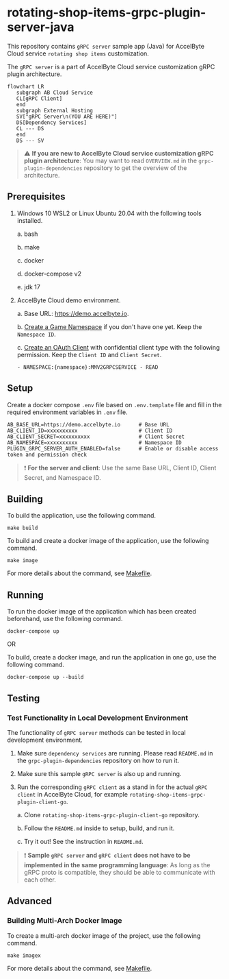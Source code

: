 # rotating-shop-items-grpc-plugin-server-java

This repository contains `gRPC server` sample app (Java) for AccelByte Cloud service `rotating shop items` customization.

The `gRPC server` is a part of AccelByte Cloud service customization gRPC plugin architecture.

```mermaid
flowchart LR
   subgraph AB Cloud Service
   CL[gRPC Client]
   end
   subgraph External Hosting
   SV["gRPC Server\n(YOU ARE HERE)"]
   DS[Dependency Services]
   CL --- DS
   end
   DS --- SV
```

> :warning: **If you are new to AccelByte Cloud service customization gRPC plugin architecture**: You may want to read `OVERVIEW.md` in the `grpc-plugin-dependencies` repository to get the overview of the architecture.

## Prerequisites

1. Windows 10 WSL2 or Linux Ubuntu 20.04 with the following tools installed.

    a. bash

    b. make

    c. docker

    d. docker-compose v2

    e. jdk 17

2. AccelByte Cloud demo environment.

    a. Base URL: https://demo.accelbyte.io.

    b. [Create a Game Namespace](https://docs.accelbyte.io/esg/uam/namespaces.html#tutorials) if you don't have one yet. Keep the `Namespace ID`.

    c. [Create an OAuth Client](https://docs.accelbyte.io/guides/access/iam-client.html) with confidential client type with the following permission. Keep the `Client ID` and `Client Secret`.

       - NAMESPACE:{namespace}:MMV2GRPCSERVICE - READ

## Setup

Create a docker compose `.env` file based on `.env.template` file and fill in the required environment variables in `.env` file.

```
AB_BASE_URL=https://demo.accelbyte.io      # Base URL
AB_CLIENT_ID=xxxxxxxxxx                    # Client ID
AB_CLIENT_SECRET=xxxxxxxxxx                # Client Secret
AB_NAMESPACE=xxxxxxxxxx                    # Namespace ID
PLUGIN_GRPC_SERVER_AUTH_ENABLED=false      # Enable or disable access token and permission check
```

> :exclamation: **For the server and client**: Use the same Base URL, Client ID, Client Secret, and Namespace ID.

## Building

To build the application, use the following command.

```
make build
```

To build and create a docker image of the application, use the following command.

```
make image
```

For more details about the command, see [Makefile](Makefile).

## Running

To run the docker image of the application which has been created beforehand, use the following command.

```
docker-compose up
```

OR

To build, create a docker image, and run the application in one go, use the following command.

```
docker-compose up --build
```

## Testing

### Test Functionality in Local Development Environment

The functionality of `gRPC server` methods can be tested in local development environment.

1. Make sure `dependency services` are running. Please read `README.md` in the `grpc-plugin-dependencies` repository on how to run it.

2. Make sure this sample `gRPC server` is also up and running.

3. Run the corresponding `gRPC client` as a stand in for the actual `gRPC client` in AccelByte Cloud, for example `rotating-shop-items-grpc-plugin-client-go`.

   a. Clone `rotating-shop-items-grpc-plugin-client-go` repository. 

   b. Follow the `README.md` inside to setup, build, and run it.

   c. Try it out! See the instruction in `README.md`.

> :exclamation: **Sample `gRPC server` and `gRPC client` does not have to be implemented in the same programming language**: As long as the gRPC proto is compatible, they should be able to communicate with each other.

## Advanced

### Building Multi-Arch Docker Image

To create a multi-arch docker image of the project, use the following command.

```
make imagex
```

For more details about the command, see [Makefile](Makefile).
